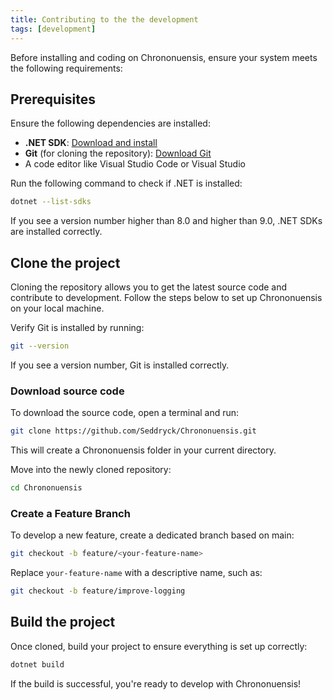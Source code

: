 ```yaml
---
title: Contributing to the the development
tags: [development]
---
```


Before installing and coding on Chrononuensis, ensure your system meets the following requirements:

## Prerequisites

Ensure the following dependencies are installed:

- **.NET SDK**: [Download and install](https://dotnet.microsoft.com/download)
- **Git** (for cloning the repository): [Download Git](https://git-scm.com/downloads)
- A code editor like Visual Studio Code or Visual Studio

Run the following command to check if .NET is installed:

```sh
dotnet --list-sdks
```

If you see a version number higher than 8.0 and higher than 9.0, .NET SDKs are installed correctly.

## Clone the project

Cloning the repository allows you to get the latest source code and contribute to development. Follow the steps below to set up Chrononuensis on your local machine.

Verify Git is installed by running:

```sh
git --version
```

If you see a version number, Git is installed correctly.

### Download source code

To download the source code, open a terminal and run:

```sh
git clone https://github.com/Seddryck/Chrononuensis.git
```

This will create a Chrononuensis folder in your current directory.

Move into the newly cloned repository:

```sh
cd Chrononuensis
```

### Create a Feature Branch

To develop a new feature, create a dedicated branch based on main:

```sh
git checkout -b feature/<your-feature-name>
```

Replace `your-feature-name` with a descriptive name, such as:

```sh
git checkout -b feature/improve-logging
```

## Build the project

Once cloned, build your project to ensure everything is set up correctly:

```sh
dotnet build
```

If the build is successful, you're ready to develop with Chrononuensis!
